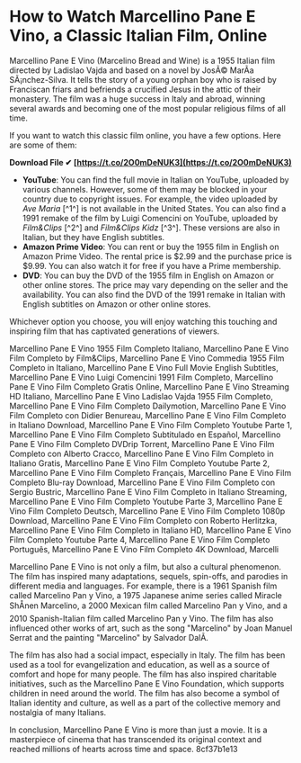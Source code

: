 # How to Watch Marcellino Pane E Vino, a Classic Italian Film, Online
 
Marcellino Pane E Vino (Marcelino Bread and Wine) is a 1955 Italian film directed by Ladislao Vajda and based on a novel by JosÃ© MarÃ­a SÃ¡nchez-Silva. It tells the story of a young orphan boy who is raised by Franciscan friars and befriends a crucified Jesus in the attic of their monastery. The film was a huge success in Italy and abroad, winning several awards and becoming one of the most popular religious films of all time.
 
If you want to watch this classic film online, you have a few options. Here are some of them:
 
**Download File ✔ [https://t.co/2O0mDeNUK3](https://t.co/2O0mDeNUK3)**


 
- **YouTube**: You can find the full movie in Italian on YouTube, uploaded by various channels. However, some of them may be blocked in your country due to copyright issues. For example, the video uploaded by *Ave Maria* [^1^] is not available in the United States. You can also find a 1991 remake of the film by Luigi Comencini on YouTube, uploaded by *Film&Clips* [^2^] and *Film&Clips Kidz* [^3^]. These versions are also in Italian, but they have English subtitles.
- **Amazon Prime Video**: You can rent or buy the 1955 film in English on Amazon Prime Video. The rental price is $2.99 and the purchase price is $9.99. You can also watch it for free if you have a Prime membership.
- **DVD**: You can buy the DVD of the 1955 film in English on Amazon or other online stores. The price may vary depending on the seller and the availability. You can also find the DVD of the 1991 remake in Italian with English subtitles on Amazon or other online stores.

Whichever option you choose, you will enjoy watching this touching and inspiring film that has captivated generations of viewers.
 
Marcellino Pane E Vino 1955 Film Completo Italiano,  Marcellino Pane E Vino Film Completo by Film&Clips,  Marcellino Pane E Vino Commedia 1955 Film Completo in Italiano,  Marcellino Pane E Vino Full Movie English Subtitles,  Marcellino Pane E Vino Luigi Comencini 1991 Film Completo,  Marcellino Pane E Vino Film Completo Gratis Online,  Marcellino Pane E Vino Streaming HD Italiano,  Marcellino Pane E Vino Ladislao Vajda 1955 Film Completo,  Marcellino Pane E Vino Film Completo Dailymotion,  Marcellino Pane E Vino Film Completo con Didier Benureau,  Marcellino Pane E Vino Film Completo in Italiano Download,  Marcellino Pane E Vino Film Completo Youtube Parte 1,  Marcellino Pane E Vino Film Completo Subtitulado en Español,  Marcellino Pane E Vino Film Completo DVDrip Torrent,  Marcellino Pane E Vino Film Completo con Alberto Cracco,  Marcellino Pane E Vino Film Completo in Italiano Gratis,  Marcellino Pane E Vino Film Completo Youtube Parte 2,  Marcellino Pane E Vino Film Completo Français,  Marcellino Pane E Vino Film Completo Blu-ray Download,  Marcellino Pane E Vino Film Completo con Sergio Bustric,  Marcellino Pane E Vino Film Completo in Italiano Streaming,  Marcellino Pane E Vino Film Completo Youtube Parte 3,  Marcellino Pane E Vino Film Completo Deutsch,  Marcellino Pane E Vino Film Completo 1080p Download,  Marcellino Pane E Vino Film Completo con Roberto Herlitzka,  Marcellino Pane E Vino Film Completo in Italiano HD,  Marcellino Pane E Vino Film Completo Youtube Parte 4,  Marcellino Pane E Vino Film Completo Português,  Marcellino Pane E Vino Film Completo 4K Download,  Marcelli
  
Marcellino Pane E Vino is not only a film, but also a cultural phenomenon. The film has inspired many adaptations, sequels, spin-offs, and parodies in different media and languages. For example, there is a 1961 Spanish film called Marcelino Pan y Vino, a 1975 Japanese anime series called Miracle ShÅnen Marcelino, a 2000 Mexican film called Marcelino Pan y Vino, and a 2010 Spanish-Italian film called Marcelino Pan y Vino. The film has also influenced other works of art, such as the song "Marcelino" by Joan Manuel Serrat and the painting "Marcelino" by Salvador DalÃ­.
 
The film has also had a social impact, especially in Italy. The film has been used as a tool for evangelization and education, as well as a source of comfort and hope for many people. The film has also inspired charitable initiatives, such as the Marcellino Pane E Vino Foundation, which supports children in need around the world. The film has also become a symbol of Italian identity and culture, as well as a part of the collective memory and nostalgia of many Italians.
 
In conclusion, Marcellino Pane E Vino is more than just a movie. It is a masterpiece of cinema that has transcended its original context and reached millions of hearts across time and space.
 8cf37b1e13
 
